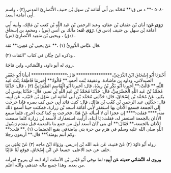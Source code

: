 ٥٠٨٠ -** د س ق:** مُحَمَّد بن أَبي أُمَامَة بْن سهل بْن حنيف الأَنْصارِيّ المدني (٣) ، واسم أَبِي أُمَامَة أسعد.

**رَوَى عَن:** أبان بْن عثمان بْن عفان، وعبد الرحمن بْن عَبد اللَّهِ بْن كعب بْن مَالِك، وأبيه أَبِي أُمَامَة بْن سهل بن حنيف (دس ق) .**رَوَى عَنه:** مالك بن أنس (س) ، ومحمد بن إسحاق (دق) ، ويحيى بْن سَعِيد الأَنْصارِيّ (س) .

قال عَبَّاس الدُّورِيُّ (١) ،** عَنْ يحيى بْن مَعِين:** ثقة.

وذكره ابنُ حِبَّان في كتاب "الثقات (٢) .

روى له أبو داود، والنَّسَائي، وابن مَاجَهْ.

أَخْبَرَنَا أَبُو إِسْحَاقَ ابْنُ الدَّرَجِيِّ،**************** قال:**************** أنبأنا أَبُو جَعْفَرٍ الصيدلاني، وداود بن ماشادة، وعفيفة بْنت أحمد،** قَالُوا:** أخبرتنا فَاطِمَةُ بِنْتُ عَبد اللَّهِ،** قَالَتْ:** أخبرنا أَبُو بَكْرِ بْنُ رِيذَةَ، قال: أخبرنا أَبُو الْقَاسِمِ الطَّبَرَانِيُّ (٣) ، قال: حَدَّثَنَا مُحَمَّدُ بْنُ عَبد اللَّهِ الْحَضْرَمِيُّ، قال: حَدَّثَنَا مُحَمَّدُ بْن عَبد اللَّهِ بْن نمير، قال: حَدَّثَنَا يونس بْن بكير، عَنْ مُحَمَّد بْن إِسْحَاقَ، قال: حَدَّثَنِي مُحَمَّد بْن أَبي أُمَامَة ابن سَهْل بْن حُنَيْف، عَن أَبِيهِ، قال: حَدَّثَنِي عبد الرحمن بْن كَعْب بْن مَالِك، قال: كنت قائد أَبِي حين كف بصره فإذا خرجت إِلَى الجمعة فسمع الأذان بها استغفر لأبي أُمَامَة أسعد بْن زرارة، فمكثت حينا أسمع ذلك منه،**** فقلت:**** إن عجزا أن لا أسأله عَنْ هَذَا، فخرجت بِهِ كما كنت أخرج، فلما سمع الأذان بالجمعة استغفر له، فقلت: يَا أبتاه، أرأيت استغفارك لأسعد بْن زرارة كلما سمعت الأذان بالجمعة،** فَقَالَ:** أي بني كَانَ أسعد أول من جمع بنا بالمدينة قبل مقدم رَسُول اللَّهِ صلى الله عليه وسلم في هزم من حرة بني بياضةفي بقيع الخضمات (١) .** قلت:** وكم أنتم يومئذ؟** قال:** أربعون رجلا.

رواه أَبُو دَاوُدَ (٢) عَنْ قتيبة، عَن عَبد الله بْن إدريس. ورَوَاهُ ابْنُ ماجه (٣) عَنْ يَحْيَى بن خلف عن عبد الاعلى، جميعا عَنِ ابْن إِسْحَاق، فوقع لَنَا عَالِيًا.

**وروى له النَّسَائي حديثه عَن أَبِيهِ:** لما توفي أَبُو قَيْس بْن الأسلت أراد ابنه أن يتزوج امرأته من بعده. وهذا جميع ماله عندهم، والله أعلم.